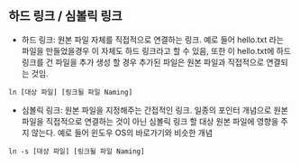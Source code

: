 
## 하드 링크 / 심볼릭 링크

- 하드 링크: 원본 파일 자체를 직접적으로 연결하는 링크. 예로 들어 hello.txt 라는 파일을 만들었을경우 이 자체도 하드 링크라고 할 수 있음, 또한 이 hello.txt에 하드링크를 건 파일을 추가 생성 할 경우 추가된 파일은 원본 파일과 직접적으로 연결되는 것임.   
```
ln [대상 파일] [링크될 파일 Naming]
```

- 심볼릭 링크: 원본 파일을 지정해주는 간접적인 링크. 일종의 포인터 개념으로 원본 파일을 직접적으로 연결하는 것이 아닌 심볼릭 링크 할 대상 원본 파일에 영향을 주지 않는다. 예로 들어 윈도우 OS의 바로가기와 비슷한 개념
```
ln -s [대상 파일] [링크될 파일 Naming]
```